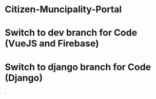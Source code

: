 # Citizen-Muncipality-Portal

# Switch to dev branch for Code (VueJS and Firebase)

# Switch to django branch for Code (Django)
.

